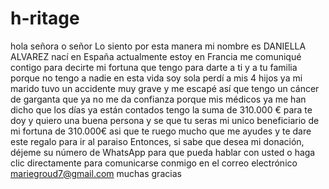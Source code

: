 # h-ritage
hola señora o señor     Lo siento por esta manera mi nombre es DANIELLA ALVAREZ nací en España actualmente estoy en Francia me comuniqué contigo para decirte mi fortuna que tengo para darte a ti y a tu familia porque no tengo a nadie en esta vida soy sola perdí a mis 4 hijos ya mi marido tuvo un accidente muy grave y me escapé así que tengo un cáncer de garganta que ya no me da confianza porque mis médicos ya me han dicho que los días ya están contados tengo la suma de 310.000 € para te doy y quiero una buena persona y se que tu seras mi unico beneficiario de mi fortuna de 310.000€ asi que te ruego mucho que me ayudes y te dare este regalo para ir al paraiso      Entonces, si sabe que desea mi donación, déjeme su número de WhatsApp para que pueda hablar con usted o haga clic directamente para comunicarse conmigo en el correo electrónico mariegroud7@gmail.com      muchas gracias
